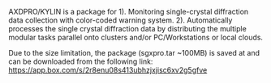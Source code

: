 AXDPRO/KYLIN is a package for 
1). Monitoring single-crystal diffraction data collection with color-coded warning system.
2). Automatically processes the single crystal diffraction data by distributing the multiple 
    modular tasks parallel onto clusters and/or PC/Workstations or local clouds.

Due to the size limitation, the package (sgxpro.tar ~100MB) is saved at and can be downloaded
from the following link:
https://app.box.com/s/2r8enu08s413ubhzjxjisc6xv2g5gfve

